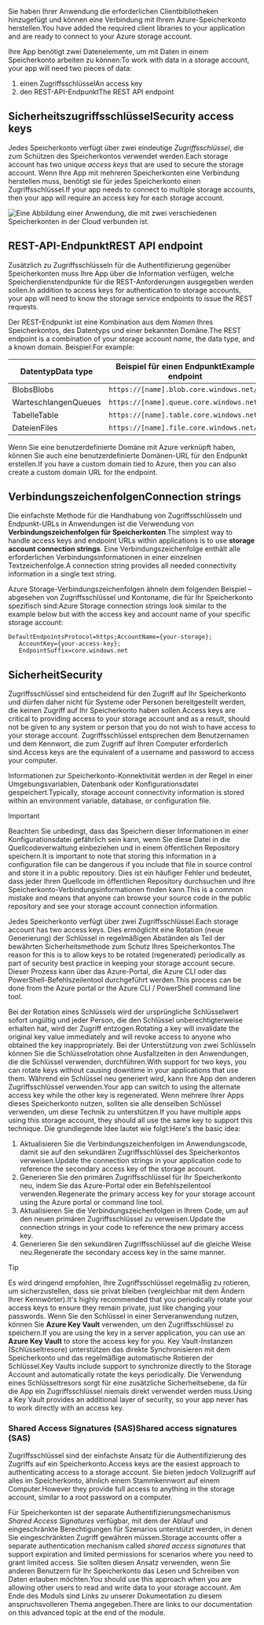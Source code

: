 <span data-ttu-id="543b5-101">Sie haben Ihrer Anwendung die erforderlichen Clientbibliotheken hinzugefügt und können eine Verbindung mit Ihrem Azure-Speicherkonto herstellen.</span><span class="sxs-lookup"><span data-stu-id="543b5-101">You have added the required client libraries to your application and are ready to connect to your Azure storage account.</span></span>

<span data-ttu-id="543b5-102">Ihre App benötigt zwei Datenelemente, um mit Daten in einem Speicherkonto arbeiten zu können:</span><span class="sxs-lookup"><span data-stu-id="543b5-102">To work with data in a storage account, your app will need two pieces of data:</span></span>

1. <span data-ttu-id="543b5-103">einen Zugriffsschlüssel</span><span class="sxs-lookup"><span data-stu-id="543b5-103">An access key</span></span>
1. <span data-ttu-id="543b5-104">den REST-API-Endpunkt</span><span class="sxs-lookup"><span data-stu-id="543b5-104">The REST API endpoint</span></span>

## <a name="security-access-keys"></a><span data-ttu-id="543b5-105">Sicherheitszugriffsschlüssel</span><span class="sxs-lookup"><span data-stu-id="543b5-105">Security access keys</span></span>

<span data-ttu-id="543b5-106">Jedes Speicherkonto verfügt über zwei eindeutige _Zugriffsschlüssel_, die zum Schützen des Speicherkontos verwendet werden.</span><span class="sxs-lookup"><span data-stu-id="543b5-106">Each storage account has two unique _access keys_ that are used to secure the storage account.</span></span> <span data-ttu-id="543b5-107">Wenn Ihre App mit mehreren Speicherkonten eine Verbindung herstellen muss, benötigt sie für jedes Speicherkonto einen Zugriffsschlüssel.</span><span class="sxs-lookup"><span data-stu-id="543b5-107">If your app needs to connect to multiple storage accounts, then your app will require an access key for each storage account.</span></span>

![Eine Abbildung einer Anwendung, die mit zwei verschiedenen Speicherkonten in der Cloud verbunden ist.](..\media\6-multiple-accounts.png)

## <a name="rest-api-endpoint"></a><span data-ttu-id="543b5-110">REST-API-Endpunkt</span><span class="sxs-lookup"><span data-stu-id="543b5-110">REST API endpoint</span></span>

<span data-ttu-id="543b5-111">Zusätzlich zu Zugriffsschlüsseln für die Authentifizierung gegenüber Speicherkonten muss Ihre App über die Information verfügen, welche Speicherdienstendpunkte für die REST-Anforderungen ausgegeben werden sollen.</span><span class="sxs-lookup"><span data-stu-id="543b5-111">In addition to access keys for authentication to storage accounts, your app will need to know the storage service endpoints to issue the REST requests.</span></span> 

<span data-ttu-id="543b5-112">Der REST-Endpunkt ist eine Kombination aus dem _Namen_ Ihres Speicherkontos, des Datentyps und einer bekannten Domäne.</span><span class="sxs-lookup"><span data-stu-id="543b5-112">The REST endpoint is a combination of your storage account _name_, the data type, and a known domain.</span></span> <span data-ttu-id="543b5-113">Beispiel:</span><span class="sxs-lookup"><span data-stu-id="543b5-113">For example:</span></span>

| <span data-ttu-id="543b5-114">Datentyp</span><span class="sxs-lookup"><span data-stu-id="543b5-114">Data type</span></span> | <span data-ttu-id="543b5-115">Beispiel für einen Endpunkt</span><span class="sxs-lookup"><span data-stu-id="543b5-115">Example endpoint</span></span> |
|-----------|------------------|
| <span data-ttu-id="543b5-116">Blobs</span><span class="sxs-lookup"><span data-stu-id="543b5-116">Blobs</span></span>     | `https://[name].blob.core.windows.net/` |
| <span data-ttu-id="543b5-117">Warteschlangen</span><span class="sxs-lookup"><span data-stu-id="543b5-117">Queues</span></span>    | `https://[name].queue.core.windows.net/` |
| <span data-ttu-id="543b5-118">Tabelle</span><span class="sxs-lookup"><span data-stu-id="543b5-118">Table</span></span>     | `https://[name].table.core.windows.net/` |
| <span data-ttu-id="543b5-119">Dateien</span><span class="sxs-lookup"><span data-stu-id="543b5-119">Files</span></span>     | `https://[name].file.core.windows.net/` |

<span data-ttu-id="543b5-120">Wenn Sie eine benutzerdefinierte Domäne mit Azure verknüpft haben, können Sie auch eine benutzerdefinierte Domänen-URL für den Endpunkt erstellen.</span><span class="sxs-lookup"><span data-stu-id="543b5-120">If you have a custom domain tied to Azure, then you can also create a custom domain URL for the endpoint.</span></span>

## <a name="connection-strings"></a><span data-ttu-id="543b5-121">Verbindungszeichenfolgen</span><span class="sxs-lookup"><span data-stu-id="543b5-121">Connection strings</span></span>

<span data-ttu-id="543b5-122">Die einfachste Methode für die Handhabung von Zugriffsschlüsseln und Endpunkt-URLs in Anwendungen ist die Verwendung von **Verbindungszeichenfolgen für Speicherkonten**.</span><span class="sxs-lookup"><span data-stu-id="543b5-122">The simplest way to handle access keys and endpoint URLs within applications is to use **storage account connection strings**.</span></span> <span data-ttu-id="543b5-123">Eine Verbindungszeichenfolge enthält alle erforderlichen Verbindungsinformationen in einer einzelnen Textzeichenfolge.</span><span class="sxs-lookup"><span data-stu-id="543b5-123">A connection string provides all needed connectivity information in a single text string.</span></span>

<span data-ttu-id="543b5-124">Azure Storage-Verbindungszeichenfolgen ähneln dem folgenden Beispiel – abgesehen von Zugriffsschlüssel und Kontoname, die für Ihr Speicherkonto spezifisch sind:</span><span class="sxs-lookup"><span data-stu-id="543b5-124">Azure Storage connection strings look similar to the example below but with the access key and account name of your specific storage account:</span></span>

```
DefaultEndpointsProtocol=https;AccountName={your-storage};
   AccountKey={your-access-key};
   EndpointSuffix=core.windows.net
```

## <a name="security"></a><span data-ttu-id="543b5-125">Sicherheit</span><span class="sxs-lookup"><span data-stu-id="543b5-125">Security</span></span>

<span data-ttu-id="543b5-126">Zugriffsschlüssel sind entscheidend für den Zugriff auf Ihr Speicherkonto und dürfen daher nicht für Systeme oder Personen bereitgestellt werden, die keinen Zugriff auf Ihr Speicherkonto haben sollen.</span><span class="sxs-lookup"><span data-stu-id="543b5-126">Access keys are critical to providing access to your storage account and as a result, should not be given to any system or person that you do not wish to have access to your storage account.</span></span> <span data-ttu-id="543b5-127">Zugriffsschlüssel entsprechen dem Benutzernamen und dem Kennwort, die zum Zugriff auf Ihren Computer erforderlich sind.</span><span class="sxs-lookup"><span data-stu-id="543b5-127">Access keys are the equivalent of a username and password to access your computer.</span></span>

<span data-ttu-id="543b5-128">Informationen zur Speicherkonto-Konnektivität werden in der Regel in einer Umgebungsvariablen, Datenbank oder Konfigurationsdatei gespeichert.</span><span class="sxs-lookup"><span data-stu-id="543b5-128">Typically, storage account connectivity information is stored within an environment variable, database, or configuration file.</span></span>

> [!IMPORTANT]
> <span data-ttu-id="543b5-129">Beachten Sie unbedingt, dass das Speichern dieser Informationen in einer Konfigurationsdatei gefährlich sein kann, wenn Sie diese Datei in die Quellcodeverwaltung einbeziehen und in einem öffentlichen Repository speichern.</span><span class="sxs-lookup"><span data-stu-id="543b5-129">It is important to note that storing this information in a configuration file can be dangerous if you include that file in source control and store it in a public repository.</span></span> <span data-ttu-id="543b5-130">Dies ist ein häufiger Fehler und bedeutet, dass jeder Ihren Quellcode im öffentlichen Repository durchsuchen und Ihre Speicherkonto-Verbindungsinformationen finden kann.</span><span class="sxs-lookup"><span data-stu-id="543b5-130">This is a common mistake and means that anyone can browse your source code in the public repository and see your storage account connection information.</span></span>

<span data-ttu-id="543b5-131">Jedes Speicherkonto verfügt über zwei Zugriffsschlüssel.</span><span class="sxs-lookup"><span data-stu-id="543b5-131">Each storage account has two access keys.</span></span> <span data-ttu-id="543b5-132">Dies ermöglicht eine Rotation (neue Generierung) der Schlüssel in regelmäßigen Abständen als Teil der bewährten Sicherheitsmethode zum Schutz Ihres Speicherkontos.</span><span class="sxs-lookup"><span data-stu-id="543b5-132">The reason for this is to allow keys to be rotated (regenerated) periodically as part of security best practice in keeping your storage account secure.</span></span> <span data-ttu-id="543b5-133">Dieser Prozess kann über das Azure-Portal, die Azure CLI oder das PowerShell-Befehlszeilentool durchgeführt werden.</span><span class="sxs-lookup"><span data-stu-id="543b5-133">This process can be done from the Azure portal or the Azure CLI / PowerShell command line tool.</span></span>

<span data-ttu-id="543b5-134">Bei der Rotation eines Schlüssels wird der ursprüngliche Schlüsselwert sofort ungültig und jeder Person, die den Schlüssel unberechtigterweise erhalten hat, wird der Zugriff entzogen.</span><span class="sxs-lookup"><span data-stu-id="543b5-134">Rotating a key will invalidate the original key value immediately and will revoke access to anyone who obtained the key inappropriately.</span></span> <span data-ttu-id="543b5-135">Bei der Unterstützung von zwei Schlüsseln können Sie die Schlüsselrotation ohne Ausfallzeiten in den Anwendungen, die die Schlüssel verwenden, durchführen.</span><span class="sxs-lookup"><span data-stu-id="543b5-135">With support for two keys, you can rotate keys without causing downtime in your applications that use them.</span></span> <span data-ttu-id="543b5-136">Während ein Schlüssel neu generiert wird, kann Ihre App den anderen Zugriffsschlüssel verwenden.</span><span class="sxs-lookup"><span data-stu-id="543b5-136">Your app can switch to using the alternate access key while the other key is regenerated.</span></span> <span data-ttu-id="543b5-137">Wenn mehrere Ihrer Apps dieses Speicherkonto nutzen, sollten sie alle denselben Schlüssel verwenden, um diese Technik zu unterstützen.</span><span class="sxs-lookup"><span data-stu-id="543b5-137">If you have multiple apps using this storage account, they should all use the same key to support this technique.</span></span> <span data-ttu-id="543b5-138">Die grundlegende Idee lautet wie folgt:</span><span class="sxs-lookup"><span data-stu-id="543b5-138">Here's the basic idea:</span></span>

1. <span data-ttu-id="543b5-139">Aktualisieren Sie die Verbindungszeichenfolgen im Anwendungscode, damit sie auf den sekundären Zugriffsschlüssel des Speicherkontos verweisen.</span><span class="sxs-lookup"><span data-stu-id="543b5-139">Update the connection strings in your application code to reference the secondary access key of the storage account.</span></span>
2. <span data-ttu-id="543b5-140">Generieren Sie den primären Zugriffsschlüssel für Ihr Speicherkonto neu, indem Sie das Azure-Portal oder ein Befehlszeilentool verwenden.</span><span class="sxs-lookup"><span data-stu-id="543b5-140">Regenerate the primary access key for your storage account using the Azure portal or command line tool.</span></span>
3. <span data-ttu-id="543b5-141">Aktualisieren Sie die Verbindungszeichenfolgen in Ihrem Code, um auf den neuen primären Zugriffsschlüssel zu verweisen.</span><span class="sxs-lookup"><span data-stu-id="543b5-141">Update the connection strings in your code to reference the new primary access key.</span></span>
4. <span data-ttu-id="543b5-142">Generieren Sie den sekundären Zugriffsschlüssel auf die gleiche Weise neu.</span><span class="sxs-lookup"><span data-stu-id="543b5-142">Regenerate the secondary access key in the same manner.</span></span>

> [!TIP]
> <span data-ttu-id="543b5-143">Es wird dringend empfohlen, Ihre Zugriffsschlüssel regelmäßig zu rotieren, um sicherzustellen, dass sie privat bleiben (vergleichbar mit dem Ändern Ihrer Kennwörter).</span><span class="sxs-lookup"><span data-stu-id="543b5-143">It's highly recommended that you periodically rotate your access keys to ensure they remain private, just like changing your passwords.</span></span> <span data-ttu-id="543b5-144">Wenn Sie den Schlüssel in einer Serveranwendung nutzen, können Sie **Azure Key Vault** verwenden, um den Zugriffsschlüssel zu speichern.</span><span class="sxs-lookup"><span data-stu-id="543b5-144">If you are using the key in a server application, you can use an **Azure Key Vault** to store the access key for you.</span></span> <span data-ttu-id="543b5-145">Key Vault-Instanzen (Schlüsseltresore) unterstützen das direkte Synchronisieren mit dem Speicherkonto und das regelmäßige automatische Rotieren der Schlüssel.</span><span class="sxs-lookup"><span data-stu-id="543b5-145">Key Vaults include support to synchronize directly to the Storage Account and automatically rotate the keys periodically.</span></span> <span data-ttu-id="543b5-146">Die Verwendung eines Schlüsseltresors sorgt für eine zusätzliche Sicherheitsebene, da für die App ein Zugriffsschlüssel niemals direkt verwendet werden muss.</span><span class="sxs-lookup"><span data-stu-id="543b5-146">Using a Key Vault provides an additional layer of security, so your app never has to work directly with an access key.</span></span>

### <a name="shared-access-signatures-sas"></a><span data-ttu-id="543b5-147">Shared Access Signatures (SAS)</span><span class="sxs-lookup"><span data-stu-id="543b5-147">Shared access signatures (SAS)</span></span>

<span data-ttu-id="543b5-148">Zugriffsschlüssel sind der einfachste Ansatz für die Authentifizierung des Zugriffs auf ein Speicherkonto.</span><span class="sxs-lookup"><span data-stu-id="543b5-148">Access keys are the easiest approach to authenticating access to a storage account.</span></span> <span data-ttu-id="543b5-149">Sie bieten jedoch Vollzugriff auf alles im Speicherkonto, ähnlich einem Stammkennwort auf einem Computer.</span><span class="sxs-lookup"><span data-stu-id="543b5-149">However they provide full access to anything in the storage account, similar to a root password on a computer.</span></span>

<span data-ttu-id="543b5-150">Für Speicherkonten ist der separate Authentifizierungsmechanismus _Shared Access Signatures_ verfügbar, mit dem der Ablauf und eingeschränkte Berechtigungen für Szenarios unterstützt werden, in denen Sie eingeschränkten Zugriff gewähren müssen.</span><span class="sxs-lookup"><span data-stu-id="543b5-150">Storage accounts offer a separate authentication mechanism called _shared access signatures_ that support expiration and limited permissions for scenarios where you need to grant limited access.</span></span> <span data-ttu-id="543b5-151">Sie sollten diesen Ansatz verwenden, wenn Sie anderen Benutzern für Ihr Speicherkonto das Lesen und Schreiben von Daten erlauben möchten.</span><span class="sxs-lookup"><span data-stu-id="543b5-151">You should use this approach when you are allowing other users to read and write data to your storage account.</span></span> <span data-ttu-id="543b5-152">Am Ende des Moduls sind Links zu unserer Dokumentation zu diesem anspruchsvolleren Thema angegeben.</span><span class="sxs-lookup"><span data-stu-id="543b5-152">There are links to our documentation on this advanced topic at the end of the module.</span></span>
